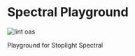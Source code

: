 # Spectral Playground

![lint oas](https://github.com/MelvLee/spectral-playground/workflows/lint-oas3/badge.svg)

Playground for Stoplight Spectral

